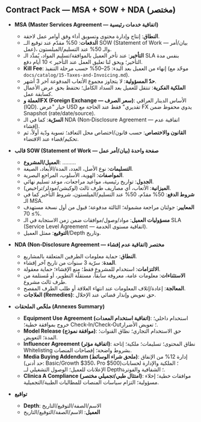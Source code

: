 ## Contract Pack — MSA + SOW + NDA (مختصر)

- **MSA (Master Services Agreement — اتفاقية خدمات رئيسية)**
  - **النطاق**: إنتاج وإدارة محتوى وتسويق أداء وفق أوامر عمل لاحقة.
  - **الدفعات**: 50% مقدّم عند توقيع الــ SOW (Statement of Work — بيان/أمر عمل)، والـ 50% عند التسليم/الميلستون.
  - **التأخير**: عند تأخر العميل بالموافقة/تسليم المواد، يُمدَّد الـ SLA بنفس مدة التأخير؛ ويحق لنا تعليق العمل عند التأخير > 10 أيام دفع.
  - **Kill Fee**: إنهاء من العميل بعد البدء: 25–50% حسب مرحلة التنفيذ (موحّد مع `docs/catalog/15-Taxes-and-Invoicing.md`).
  - **حدّ المسؤولية**: لا يتجاوز مجموع الأتعاب المدفوعة آخر 3 أشهر.
  - **الملكية الفكرية**: تنتقل للعميل بعد السداد الكامل؛ نحتفظ بحق عرض الأعمال كسابقة عمل.
  - **العملة وFX (Foreign Exchange — سعر الصرف)**: الأساس الدينار العراقي (IQD). خيار "عرض USD تقديري" فقط عند الحاجة مع FX يدوي محفوظ ضمن Snapshot (rate/date/source).
  - **السرّية**: كما في الـ NDA (Non‑Disclosure Agreement — اتفاقية عدم إفشاء).
  - **القانون والاختصاص**: حسب قانون/اختصاص محل التعاقد؛ تسوية ودّية أولاً، ثم تحكيم/قضاء عند الاقتضاء.

- **قالب SOW (Statement of Work — بيان/أمر عمل) صفحة واحدة**
  - **العميل/المشروع**: ………
  - **التسليمات**: نوع الأصل، العدد، المدة/الأبعاد، الصيغة.
  - **المواصفات**: الهوية، الأسلوب، المراجع البصرية.
  - **الجدول**: تواريخ رئيسية، مواعيد مراجعات، موعد تسليم نهائي.
  - **الميزانية**: الأتعاب، أي مصاريف طرف ثالث (لوكيشن/مودلز/تراخيص).
  - **شروط الدفع**: 50% مقدّم، 50% عند التسليم/الميلستون، شروط التأخير كما في الـ MSA.
  - **المعايير**: جولتان مراجعة مشمولة؛ الثالثة مدفوعة؛ قبول من أول نسخة مستهدف ≥ 70%.
  - **مسؤوليات العميل**: مواد/وصول/موافقات ضمن زمن الاستجابة في الـ SLA (Service Level Agreement — اتفاقية مستوى الخدمة).
  - **التوقيع**: ممثل العميل/Depth وتاريخ.

- **NDA (Non‑Disclosure Agreement — اتفاقية عدم إفشاء) مختصر**
  - **النطاق**: حماية معلومات الطرفين المتعلقة بالمشاريع.
  - **المدة**: سرّية 3 سنوات من تاريخ آخر إفشاء.
  - **الالتزامات**: استخدام للمشروع فقط؛ منع الإفشاء؛ حماية معقولة.
  - **الاستثناءات**: معلومات عامة، معروفة سابقاً، مستقلّة التطوير، أو مُستلمة من طرف ثالث مشروع.
  - **المعالجة**: إعادة/إتلاف المعلومات عند انتهاء العلاقة أو طلب الطرف المفصح.
  - **العلاجات (Remedies)**: حق تعويض وإنذار قضائي عند الإخلال.

- **ملخّص الملحقات (Annexes Summary)**
  - **Equipment Use Agreement (اتفاقية استخدام المعدات)**: استخدام داخلي؛ خروج بموافقة خطية؛ Check‑In/Check‑Out؛ تعويض الأضرار.
  - **Model Release (موافقة نموذج)**: حق الاستخدام التجاري؛ نطاق القنوات؛ المدة؛ التعويض.
  - **Influencer Agreement (اتفاقية مؤثر)**: نطاق المحتوى؛ تسليمات؛ ملكية؛ إتاحة Whitelisting بشروط واضحة؛ إفصاحات المنصات.
  - **Media Buying Addendum (ملحق شراء الوسائط)**: إدارة 12% من الإنفاق (حد أدنى: Basic/Growth $350، Pro $500)؛ الملكية والإدارة لحسابات الإعلانات للعميل؛ الوصول التشغيلي لــ Depth؛ الشفافية والفوترة.
  - **Clinica A Compliance (امتثال طبي/تجميلي مختصر)**: موافقات خطية؛ إخلاء مسؤولية؛ التزام سياسات المنصات للمطالبات الطبية/التجميلية.

- **تواقيع**
  - **Depth**: الاسم/الصفة/التوقيع/التاريخ
  - **العميل**: الاسم/الصفة/التوقيع/التاريخ

